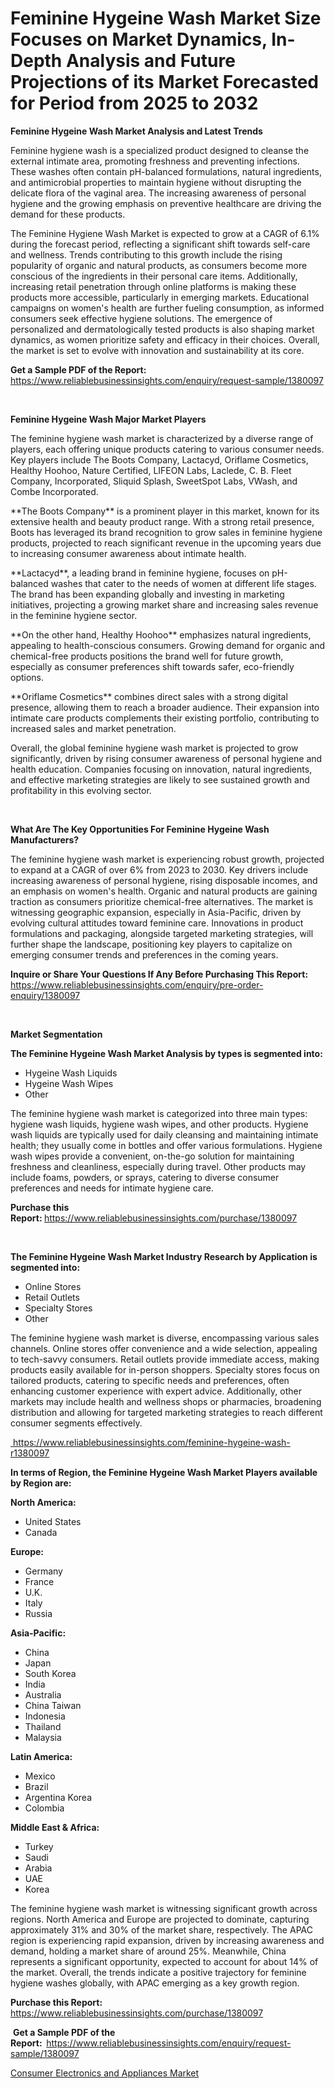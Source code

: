<p><h1>Feminine Hygeine Wash Market Size Focuses on Market Dynamics, In-Depth Analysis and Future Projections of its Market Forecasted for Period from 2025 to 2032</h1></p><p><strong>Feminine Hygeine Wash Market Analysis and Latest Trends</strong></p>
<p><p>Feminine hygiene wash is a specialized product designed to cleanse the external intimate area, promoting freshness and preventing infections. These washes often contain pH-balanced formulations, natural ingredients, and antimicrobial properties to maintain hygiene without disrupting the delicate flora of the vaginal area. The increasing awareness of personal hygiene and the growing emphasis on preventive healthcare are driving the demand for these products.</p><p>The Feminine Hygiene Wash Market is expected to grow at a CAGR of 6.1% during the forecast period, reflecting a significant shift towards self-care and wellness. Trends contributing to this growth include the rising popularity of organic and natural products, as consumers become more conscious of the ingredients in their personal care items. Additionally, increasing retail penetration through online platforms is making these products more accessible, particularly in emerging markets. Educational campaigns on women's health are further fueling consumption, as informed consumers seek effective hygiene solutions. The emergence of personalized and dermatologically tested products is also shaping market dynamics, as women prioritize safety and efficacy in their choices. Overall, the market is set to evolve with innovation and sustainability at its core.</p></p>
<p><strong>Get a Sample PDF of the Report:&nbsp;</strong> <a href="https://www.reliablebusinessinsights.com/enquiry/request-sample/1380097?utm_campaign=2224&utm_medium=2&utm_source=Github&utm_content=ia&utm_term=08022025&utm_id=feminine-hygeine-wash">https://www.reliablebusinessinsights.com/enquiry/request-sample/1380097</a></p>
<p>&nbsp;</p>
<p><strong>Feminine Hygeine Wash Major Market Players</strong></p>
<p><p>The feminine hygiene wash market is characterized by a diverse range of players, each offering unique products catering to various consumer needs. Key players include The Boots Company, Lactacyd, Oriflame Cosmetics, Healthy Hoohoo, Nature Certified, LIFEON Labs, Laclede, C. B. Fleet Company, Incorporated, Sliquid Splash, SweetSpot Labs, VWash, and Combe Incorporated. </p><p>**The Boots Company** is a prominent player in this market, known for its extensive health and beauty product range. With a strong retail presence, Boots has leveraged its brand recognition to grow sales in feminine hygiene products, projected to reach significant revenue in the upcoming years due to increasing consumer awareness about intimate health.</p><p>**Lactacyd**, a leading brand in feminine hygiene, focuses on pH-balanced washes that cater to the needs of women at different life stages. The brand has been expanding globally and investing in marketing initiatives, projecting a growing market share and increasing sales revenue in the feminine hygiene sector.</p><p>**On the other hand, Healthy Hoohoo** emphasizes natural ingredients, appealing to health-conscious consumers. Growing demand for organic and chemical-free products positions the brand well for future growth, especially as consumer preferences shift towards safer, eco-friendly options.</p><p>**Oriflame Cosmetics** combines direct sales with a strong digital presence, allowing them to reach a broader audience. Their expansion into intimate care products complements their existing portfolio, contributing to increased sales and market penetration.</p><p>Overall, the global feminine hygiene wash market is projected to grow significantly, driven by rising consumer awareness of personal hygiene and health education. Companies focusing on innovation, natural ingredients, and effective marketing strategies are likely to see sustained growth and profitability in this evolving sector.</p></p>
<p>&nbsp;</p>
<p><strong>What Are The Key Opportunities For Feminine Hygeine Wash Manufacturers?</strong></p>
<p><p>The feminine hygiene wash market is experiencing robust growth, projected to expand at a CAGR of over 6% from 2023 to 2030. Key drivers include increasing awareness of personal hygiene, rising disposable incomes, and an emphasis on women's health. Organic and natural products are gaining traction as consumers prioritize chemical-free alternatives. The market is witnessing geographic expansion, especially in Asia-Pacific, driven by evolving cultural attitudes toward feminine care. Innovations in product formulations and packaging, alongside targeted marketing strategies, will further shape the landscape, positioning key players to capitalize on emerging consumer trends and preferences in the coming years.</p></p>
<p><strong>Inquire or Share Your Questions If Any Before Purchasing This Report:</strong> <a href="https://www.reliablebusinessinsights.com/enquiry/pre-order-enquiry/1380097?utm_campaign=2224&utm_medium=2&utm_source=Github&utm_content=ia&utm_term=08022025&utm_id=feminine-hygeine-wash">https://www.reliablebusinessinsights.com/enquiry/pre-order-enquiry/1380097</a></p>
<p>&nbsp;</p>
<p><strong>Market Segmentation</strong></p>
<p><strong>The Feminine Hygeine Wash Market Analysis by types is segmented into:</strong></p>
<p><ul><li>Hygeine Wash Liquids</li><li>Hygeine Wash Wipes</li><li>Other</li></ul></p>
<p><p>The feminine hygiene wash market is categorized into three main types: hygiene wash liquids, hygiene wash wipes, and other products. Hygiene wash liquids are typically used for daily cleansing and maintaining intimate health; they usually come in bottles and offer various formulations. Hygiene wash wipes provide a convenient, on-the-go solution for maintaining freshness and cleanliness, especially during travel. Other products may include foams, powders, or sprays, catering to diverse consumer preferences and needs for intimate hygiene care.</p></p>
<p><strong>Purchase this Report:&nbsp;</strong><a href="https://www.reliablebusinessinsights.com/purchase/1380097?utm_campaign=2224&utm_medium=2&utm_source=Github&utm_content=ia&utm_term=08022025&utm_id=feminine-hygeine-wash">https://www.reliablebusinessinsights.com/purchase/1380097</a></p>
<p>&nbsp;</p>
<p><strong>The Feminine Hygeine Wash Market Industry Research by Application is segmented into:</strong></p>
<p><ul><li>Online Stores</li><li>Retail Outlets</li><li>Specialty Stores</li><li>Other</li></ul></p>
<p><p>The feminine hygiene wash market is diverse, encompassing various sales channels. Online stores offer convenience and a wide selection, appealing to tech-savvy consumers. Retail outlets provide immediate access, making products easily available for in-person shoppers. Specialty stores focus on tailored products, catering to specific needs and preferences, often enhancing customer experience with expert advice. Additionally, other markets may include health and wellness shops or pharmacies, broadening distribution and allowing for targeted marketing strategies to reach different consumer segments effectively.</p></p>
<p><a href="https://www.reliablebusinessinsights.com/feminine-hygeine-wash-r1380097?utm_campaign=2224&utm_medium=2&utm_source=Github&utm_content=ia&utm_term=08022025&utm_id=feminine-hygeine-wash">&nbsp;https://www.reliablebusinessinsights.com/feminine-hygeine-wash-r1380097</a></p>
<p><strong>In terms of Region, the Feminine Hygeine Wash Market Players available by Region are:</strong></p>
<p>
    <p> <strong> North America: </strong>
        <ul>
            <li>United States</li>
            <li>Canada</li>
        </ul>
        </p> 
    <p> <strong> Europe: </strong>
        <ul>
            <li>Germany</li>
            <li>France</li>
            <li>U.K.</li>
            <li>Italy</li>
            <li>Russia</li>
        </ul>
        </p> 
    <p> <strong> Asia-Pacific: </strong>
        <ul>
            <li>China</li>
            <li>Japan</li>
            <li>South Korea</li>
            <li>India</li>
            <li>Australia</li>
            <li>China Taiwan</li>
            <li>Indonesia</li>
            <li>Thailand</li>
            <li>Malaysia</li>
        </ul>
        </p> 
    <p> <strong> Latin America: </strong>
        <ul>
            <li>Mexico</li>
            <li>Brazil</li>
            <li>Argentina Korea</li>
            <li>Colombia</li>
        </ul>
        </p> 
    <p> <strong> Middle East & Africa: </strong>
        <ul>
            <li>Turkey</li>
            <li>Saudi</li>
            <li>Arabia</li>
            <li>UAE</li>
            <li>Korea</li>
        </ul>
    </p>
    </p>
<p><p>The feminine hygiene wash market is witnessing significant growth across regions. North America and Europe are projected to dominate, capturing approximately 31% and 30% of the market share, respectively. The APAC region is experiencing rapid expansion, driven by increasing awareness and demand, holding a market share of around 25%. Meanwhile, China represents a significant opportunity, expected to account for about 14% of the market. Overall, the trends indicate a positive trajectory for feminine hygiene washes globally, with APAC emerging as a key growth region.</p></p>
<p><strong>Purchase this Report: </strong><a href="https://www.reliablebusinessinsights.com/purchase/1380097?utm_campaign=2224&utm_medium=2&utm_source=Github&utm_content=ia&utm_term=08022025&utm_id=feminine-hygeine-wash">https://www.reliablebusinessinsights.com/purchase/1380097</a></p>
<p>&nbsp;<strong>Get a Sample PDF of the Report:&nbsp;&nbsp;</strong><a href="https://www.reliablebusinessinsights.com/enquiry/request-sample/1380097?utm_campaign=2224&utm_medium=2&utm_source=Github&utm_content=ia&utm_term=08022025&utm_id=feminine-hygeine-wash">https://www.reliablebusinessinsights.com/enquiry/request-sample/1380097</a></p>
<p><strong></strong></p>
<p><p><a href="https://github.com/bensemilia864/Market-Research-Report-List-1/blob/main/consumer-electronics-and-appliances-market.md?utm_campaign=2224&utm_medium=2&utm_source=Github&utm_content=ia&utm_term=08022025&utm_id=feminine-hygeine-wash">Consumer Electronics and Appliances Market</a></p></p>